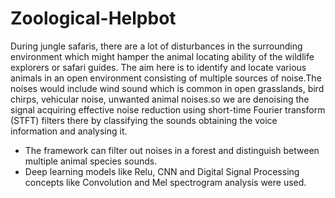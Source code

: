 # Zoological-Helpbot
During jungle safaris, there are a lot of disturbances in the surrounding environment which might hamper the animal locating ability of the wildlife explorers or safari guides. The aim here is to identify and locate various animals in an open environment consisting of multiple sources of noise.The noises would include wind sound which is common in open grasslands, bird chirps, vehicular noise, unwanted animal noises.so we are denoising the signal acquiring effective noise reduction using short-time Fourier transform (STFT) filters there by classifying the sounds obtaining the voice information and analysing it.

- The framework can filter out noises in a forest and distinguish between multiple animal species sounds.
- Deep learning models like Relu, CNN and Digital Signal Processing concepts like Convolution and Mel spectrogram analysis were used.
